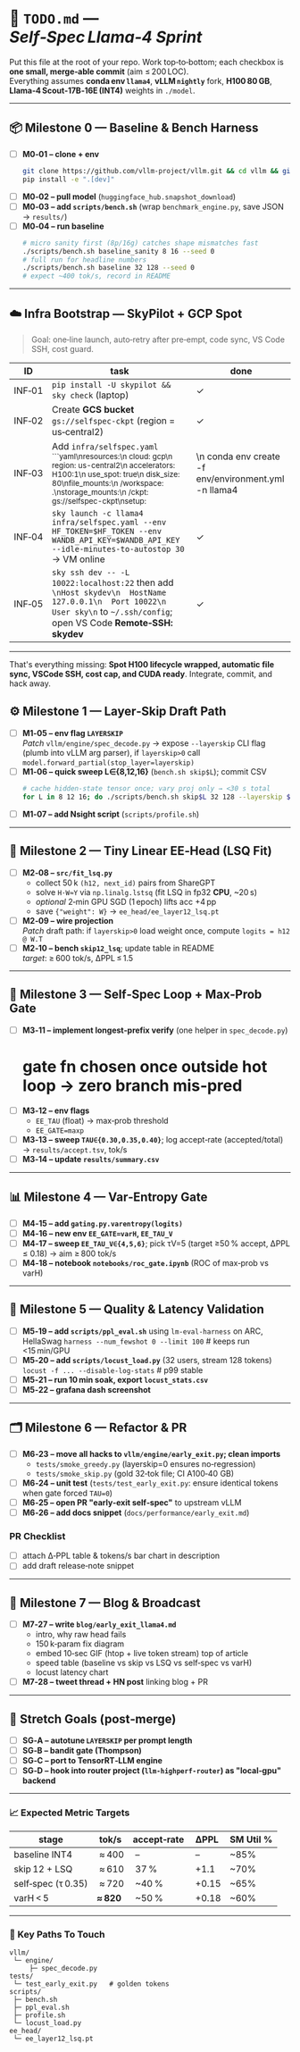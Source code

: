 # 📝 `TODO.md` — *Self‑Spec Llama‑4 Sprint*  

Put this file at the root of your repo. Work top‑to‑bottom; each checkbox is **one small, merge‑able commit** (aim ≤ 200 LOC).  
Everything assumes **conda env `llama4`**, **vLLM `nightly`** fork, **H100 80 GB**, **Llama‑4 Scout‑17B‑16E (INT4)** weights in `./model`.

---

## 📦 Milestone 0 — Baseline & Bench Harness
- [ ] **M0‑01 – clone + env**  
  ```bash
  git clone https://github.com/vllm-project/vllm.git && cd vllm && git checkout nightly
  pip install -e ".[dev]"
  ```
- [ ] **M0‑02 – pull model** (`huggingface_hub.snapshot_download`)
- [ ] **M0‑03 – add `scripts/bench.sh`** (wrap `benchmark_engine.py`, save JSON → `results/`)
- [ ] **M0‑04 – run baseline**  
  ```bash
  # micro sanity first (8p/16g) catches shape mismatches fast
  ./scripts/bench.sh baseline_sanity 8 16 --seed 0
  # full run for headline numbers
  ./scripts/bench.sh baseline 32 128 --seed 0
  # expect ~400 tok/s, record in README
  ```

---

## ☁️ Infra Bootstrap — SkyPilot + GCP Spot

> Goal: one‑line launch, auto‑retry after pre‑empt, code sync, VS Code SSH, cost guard.

| ID | task | done |
|----|------|------|
|INF‑01|`pip install -U skypilot && sky check` (laptop)|✓|
|INF‑02|Create **GCS bucket** `gs://selfspec-ckpt` (region = us‑central2)|✓|
|INF‑03|Add `infra/selfspec.yaml`<br><sup>```yaml\nresources:\n  cloud: gcp\n  region: us-central2\n  accelerators: H100:1\n  use_spot: true\n  disk_size: 80\nfile_mounts:\n  /workspace: .\nstorage_mounts:\n  /ckpt: gs://selfspec-ckpt\nsetup: |\n  conda env create -f env/environment.yml -n llama4 || true\nrun: |\n  conda activate llama4\n  python main.py --resume /ckpt/latest.pt\n```</sup>|✓|
|INF‑04|`sky launch -c llama4 infra/selfspec.yaml --env HF_TOKEN=$HF_TOKEN --env WANDB_API_KEY=$WANDB_API_KEY --idle-minutes-to-autostop 30` → VM online|✓|
|INF‑05|`sky ssh dev -- -L 10022:localhost:22` then add<br>```\nHost skydev\n  HostName 127.0.0.1\n  Port 10022\n  User sky\n``` to `~/.ssh/config`; open VS Code **Remote‑SSH: skydev**|✓|

---


That's everything missing: **Spot H100 lifecycle wrapped, automatic file sync, VSCode SSH, cost cap, and CUDA ready**. Integrate, commit, and hack away.
## ⚙️ Milestone 1 — Layer‑Skip Draft Path
- [ ] **M1‑05 – env flag `LAYERSKIP`**  
  *Patch* `vllm/engine/spec_decode.py` → expose `--layerskip` CLI flag (plumb into vLLM arg parser), if `layerskip>0` call `model.forward_partial(stop_layer=layerskip)`
- [ ] **M1‑06 – quick sweep L∈{8,12,16}** (`bench.sh skip$L`); commit CSV
  ```bash
  # cache hidden‑state tensor once; vary proj only → <30 s total
  for L in 8 12 16; do ./scripts/bench.sh skip$L 32 128 --layerskip $L --seed 0; done
  ```
- [ ] **M1‑07 – add Nsight script** (`scripts/profile.sh`)

---

## 🧩 Milestone 2 — Tiny Linear EE‑Head (LSQ Fit)
- [ ] **M2‑08 – `src/fit_lsq.py`**  
  - collect 50 k `(h12, next_id)` pairs from ShareGPT  
  - solve `H·W≈Y` via `np.linalg.lstsq` (fit LSQ in fp32 **CPU**, ~20 s)
  - *optional* 2‑min GPU SGD (1 epoch) lifts acc +4 pp
  - save `{"weight": W}` → `ee_head/ee_layer12_lsq.pt`
- [ ] **M2‑09 – wire projection**  
  *Patch* draft path: if `layerskip>0` load weight once, compute `logits = h12 @ W.T`
- [ ] **M2‑10 – bench `skip12_lsq`**; update table in README  
  *target*: ≥ 600 tok/s, ΔPPL ≤ 1.5

---

## 🚦 Milestone 3 — Self‑Spec Loop + Max‑Prob Gate
- [ ] **M3‑11 – implement longest‑prefix verify** (one helper in `spec_decode.py`)
  # gate fn chosen **once** outside hot loop → zero branch mis‑pred
- [ ] **M3‑12 – env flags**  
  - `EE_TAU` (float) → max‑prob threshold  
  - `EE_GATE=maxp`
- [ ] **M3‑13 – sweep `TAU∈{0.30,0.35,0.40}`**; log accept‑rate (accepted/total) → `results/accept.tsv`, tok/s
- [ ] **M3‑14 – update `results/summary.csv`**

---

## 📊 Milestone 4 — Var‑Entropy Gate
- [ ] **M4‑15 – add `gating.py.varentropy(logits)`**
- [ ] **M4‑16 – new env `EE_GATE=varH`, `EE_TAU_V`**
- [ ] **M4‑17 – sweep `EE_TAU_V∈{4,5,6}`**; pick τV=5 (target ≥50 % accept, ΔPPL ≤ 0.18) → aim ≥ 800 tok/s
- [ ] **M4‑18 – notebook `notebooks/roc_gate.ipynb`** (ROC of max‑prob vs varH)

---

## 🔬 Milestone 5 — Quality & Latency Validation
- [ ] **M5‑19 – add `scripts/ppl_eval.sh`** using `lm-eval-harness` on ARC, HellaSwag
  `harness --num_fewshot 0 --limit 100` # keeps run <15 min/GPU
- [ ] **M5‑20 – add `scripts/locust_load.py`** (32 users, stream 128 tokens)
  `locust -f ... --disable-log-stats` # p99 stable
- [ ] **M5‑21 – run 10 min soak, export `locust_stats.csv`**
- [ ] **M5‑22 – grafana dash screenshot**

---

## 🗂️ Milestone 6 — Refactor & PR
- [ ] **M6‑23 – move all hacks to `vllm/engine/early_exit.py`; clean imports**
  - `tests/smoke_greedy.py` (layerskip=0 ensures no‑regression)
  - `tests/smoke_skip.py` (gold 32‑tok file; CI A100‑40 GB)
- [ ] **M6‑24 – unit test** (`tests/test_early_exit.py`: ensure identical tokens when gate forced `TAU=0`)
- [ ] **M6‑25 – open PR "early‑exit self‑spec"** to upstream vLLM
- [ ] **M6‑26 – add docs snippet** (`docs/performance/early_exit.md`)

### PR Checklist
 - [ ] attach Δ‑PPL table & tokens/s bar chart in description
 - [ ] add draft release‑note snippet

---

## 📣 Milestone 7 — Blog & Broadcast
- [ ] **M7‑27 – write `blog/early_exit_llama4.md`**  
  - intro, why raw head fails  
  - 150 k‑param fix diagram  
  - embed 10‑sec GIF (htop + live token stream) top of article
  - speed table (baseline vs skip vs LSQ vs self‑spec vs varH)  
  - locust latency chart
- [ ] **M7‑28 – tweet thread + HN post** linking blog + PR

---

## 🚀 Stretch Goals (post‑merge)
- [ ] **SG‑A – autotune `LAYERSKIP` per prompt length**
- [ ] **SG‑B – bandit gate (Thompson)**
- [ ] **SG‑C – port to TensorRT‑LLM engine**
- [ ] **SG‑D – hook into router project (`llm-highperf-router`) as "local‑gpu" backend**

---

### 📈 Expected Metric Targets
| stage | tok/s | accept‑rate | ΔPPL | SM Util % |
|-------|-------|------------|------|-----------|
| baseline INT4 | ≈ 400 | – | – | ~85% |
| skip 12 + LSQ | ≈ 610 | 37 % | +1.1 | ~70% |
| self‑spec (τ 0.35) | ≈ 720 | ~40 % | +0.15 | ~65% |
| varH < 5 | **≈ 820** | ~50 % | +0.18 | ~60% |

---

### 🔑 Key Paths To Touch
```
vllm/
 └─ engine/
     ├─ spec_decode.py   
tests/
 └─ test_early_exit.py   # golden tokens
scripts/
 ├─ bench.sh
 ├─ ppl_eval.sh
 ├─ profile.sh
 └─ locust_load.py
ee_head/
 └─ ee_layer12_lsq.pt
```